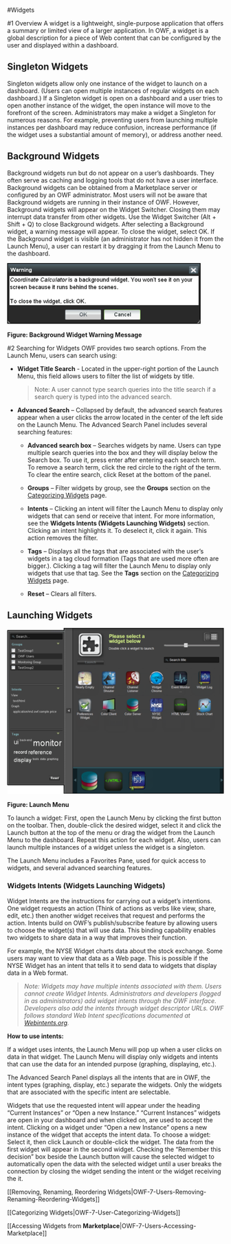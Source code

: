 #Widgets

#1 Overview
A widget is a lightweight, single-purpose application that offers a summary or limited view of a larger application. In OWF, a widget is a global description for a piece of Web content that can be configured by the user and displayed within a dashboard.

## Singleton Widgets
Singleton widgets allow only one instance of the widget to launch on a dashboard. (Users can open multiple instances of regular widgets on each dashboard.) If a Singleton widget is open on a dashboard and a user tries to open another instance of the widget, the open instance will move to the forefront of the screen. Administrators may make a widget a Singleton for numerous reasons. For example, preventing users from launching multiple instances per dashboard may reduce confusion, increase performance (if the widget uses a substantial amount of memory), or address another need.

## Background Widgets
Background widgets run but do not appear on a user’s dashboards. They often serve as caching and logging tools that do not have a user interface. Background widgets can be obtained from a Marketplace server or configured by an OWF administrator. Most users will not be aware that Background widgets are running in their instance of OWF. However, Background widgets will appear on the Widget Switcher. Closing them may interrupt data transfer from other widgets. Use the Widget Switcher (Alt + Shift + Q) to close Background widgets. After selecting a Background widget, a warning message will appear. To close the widget, select OK. If the Background widget is visible (an administrator has not hidden it from the Launch Menu), a user can restart it by dragging it from the Launch Menu to the dashboard. 

![Backgroun Widget Warning Message](OWFImages/OWF7/background-widget-warning.png)

<b>Figure: Background Widget Warning Message </b>


#2 Searching for Widgets
OWF provides two search options. From the Launch Menu, users can search using:

*	<b>Widget Title Search</b> - Located in the upper-right portion of the Launch Menu, this field allows users to filter the list of widgets by title. 
    > Note: A user cannot type search queries into the title search if a search query is typed into the advanced search. 

*	<b>Advanced Search</b> – Collapsed by default, the advanced search features appear when a user clicks the arrow located in the center of the left side on the Launch Menu. The Advanced Search Panel includes several searching features:
    * <b>Advanced search box</b> – Searches widgets by name. Users can type multiple search queries into the box and they will display below the Search box. To use it, press enter after entering each search term. To remove a search term, click the red circle to the right of the term. To clear the entire search, click Reset at the bottom of the panel.
  
    * <b>Groups</b> – Filter widgets by group, see the **Groups** section on the [Categorizing Widgets](https://github.com/ozoneplatform/owf/wiki/OWF-7-User-Categorizing-Widgets) page.

    * <b>Intents</b> – Clicking an intent will filter the Launch Menu to display only widgets that can send or receive that intent. For more information, see the **Widgets Intents (Widgets Launching Widgets)** section. Clicking an intent highlights it. To deselect it, click it again. This action removes the filter. 

    * <b>Tags</b> – Displays all the tags that are associated with the user’s widgets in a tag cloud formation (Tags that are used more often are bigger.). Clicking a tag will filter the Launch Menu to display only widgets that use that tag. See the **Tags** section on the [Categorizing Widgets](https://github.com/ozoneplatform/owf/wiki/OWF-7-User-Categorizing-Widgets) page.  

    * <b>Reset</b> – Clears all filters.  

## Launching Widgets
![Launch Menu](OWFImages/OWF7/launch_menu_expand.png)

<b>Figure: Launch Menu</b>

To launch a widget: First, open the Launch Menu by clicking the first button on the toolbar. Then, double-click the desired widget, select it and click the Launch button at the top of the menu or drag the widget from the Launch Menu to the dashboard. Repeat this action for each widget. Also, users can launch multiple instances of a widget unless the widget is a singleton.

The Launch Menu includes a Favorites Pane, used for quick access to widgets, and several advanced searching features. 

### Widgets Intents (Widgets Launching Widgets)
Widget Intents are the instructions for carrying out a widget’s intentions. One widget requests an action (Think of actions as verbs like view, share, edit, etc.) then another widget receives that request and performs the action. Intents build on OWF’s publish/subscribe feature by allowing users to choose the widget(s) that will use data. This binding capability enables two widgets to share data in a way that improves their function. 

For example, the NYSE Widget charts data about the stock exchange. Some users may want to view that data as a Web page. This is possible if the NYSE Widget has an intent that tells it to send data to widgets that display data in a Web format. 

> *Note: Widgets may have multiple intents associated with them. Users cannot create Widget Intents. Administrators and developers (logged in as administrators) add widget intents through the OWF interface. Developers also add the intents through widget descriptor URLs. OWF follows standard Web Intent specifications documented at [Webintents.org](http://Webintents.org "Webintents.org").*

<b> How to use intents:</b>

If a widget uses intents, the Launch Menu will pop up when a user clicks on data in that widget. The Launch Menu will display only widgets and intents that can use the data for an intended purpose (graphing, displaying, etc.). 

The Advanced Search Panel displays all the intents that are in OWF, the intent types (graphing, display, etc.) separate the widgets. Only the widgets that are associated with the specific intent are selectable. 

Widgets that use the requested intent will appear under the heading “Current Instances” or “Open a new Instance.” “Current Instances” widgets are open in your dashboard and when clicked on, are used to accept the intent. Clicking on a widget under “Open a new Instance” opens a new instance of the widget that accepts the intent data. To choose a widget:  Select it, then click Launch or double-click the widget. The data from the first widget will appear in the second widget. Checking the “Remember this decision” box beside the Launch button will cause the selected widget to automatically open the data with the selected widget until a user breaks the connection by closing the widget sending the intent or the widget receiving the it. 


[[Removing, Renaming, Reordering Widgets|OWF-7-Users-Removing-Renaming-Reordering-Widgets]]

[[Categorizing Widgets|OWF-7-User-Categorizing-Widgets]]

[[Accessing Widgets from <b>Marketplace</b>|OWF-7-Users-Accessing-Marketplace]]
